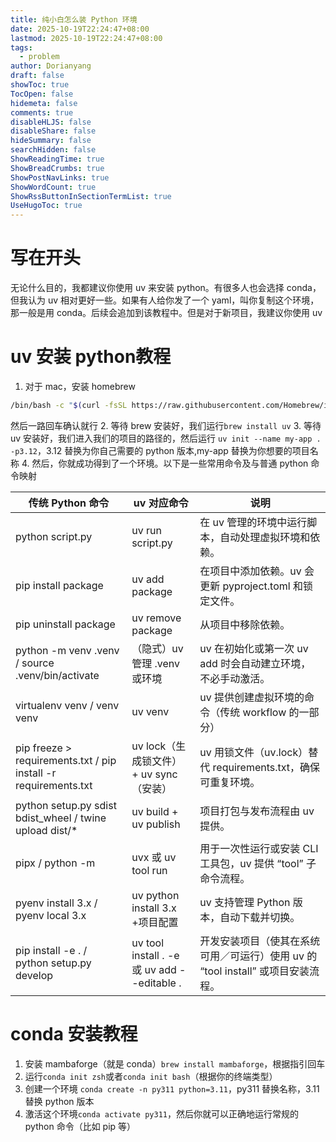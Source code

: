 ```yaml
---
title: 纯小白怎么装 Python 环境
date: 2025-10-19T22:24:47+08:00
lastmod: 2025-10-19T22:24:47+08:00
tags:
  - problem
author: Dorianyang
draft: false
showToc: true
TocOpen: false
hidemeta: false
comments: true
disableHLJS: false
disableShare: false
hideSummary: false
searchHidden: false
ShowReadingTime: true
ShowBreadCrumbs: true
ShowPostNavLinks: true
ShowWordCount: true
ShowRssButtonInSectionTermList: true
UseHugoToc: true
---
```

# 写在开头
无论什么目的，我都建议你使用 uv 来安装 python。有很多人也会选择 conda，但我认为 uv 相对更好一些。如果有人给你发了一个 yaml，叫你复制这个环境，那一般是用 conda。后续会追加到该教程中。但是对于新项目，我建议你使用 uv

# uv 安装 python教程
1. 对于 mac，安装 homebrew
```zsh
/bin/bash -c "$(curl -fsSL https://raw.githubusercontent.com/Homebrew/install/HEAD/install.sh)"
```
然后一路回车确认就行
2. 等待 brew 安装好，我们运行`brew install uv`
3. 等待 uv 安装好，我们进入我们的项目的路径的，然后运行 `uv init --name my-app . -p3.12`，3.12 替换为你自己需要的 python 版本,my-app 替换为你想要的项目名称
4. 然后，你就成功得到了一个环境。以下是一些常用命令及与普通 python 命令映射

|**传统 Python 命令**|**uv 对应命令**|**说明**|
|---|---|---|
|python script.py|uv run script.py|在 uv 管理的环境中运行脚本，自动处理虚拟环境和依赖。|
|pip install package|uv add package|在项目中添加依赖。uv 会更新 pyproject.toml 和锁定文件。|
|pip uninstall package|uv remove package|从项目中移除依赖。|
|python -m venv .venv / source .venv/bin/activate|（隐式）uv 管理 .venv 或环境|uv 在初始化或第一次 uv add 时会自动建立环境，不必手动激活。|
|virtualenv venv / venv venv|uv venv|uv 提供创建虚拟环境的命令（传统 workflow 的一部分）|
|pip freeze > requirements.txt / pip install -r requirements.txt|uv lock（生成锁文件） + uv sync（安装）|uv 用锁文件（uv.lock）替代 requirements.txt，确保可重复环境。|
|python setup.py sdist bdist_wheel / twine upload dist/*|uv build + uv publish|项目打包与发布流程由 uv 提供。|
|pipx <tool> / python -m <tool>|uvx <tool> 或 uv tool run <tool>|用于一次性运行或安装 CLI 工具包，uv 提供 “tool” 子命令流程。|
|pyenv install 3.x / pyenv local 3.x|uv python install 3.x +项目配置|uv 支持管理 Python 版本，自动下载并切换。|
|pip install -e . / python setup.py develop|uv tool install . -e 或 uv add --editable .|开发安装项目（使其在系统可用／可运行）使用 uv 的 “tool install” 或项目安装流程。|

# conda 安装教程
1. 安装 mambaforge（就是 conda）`brew install mambaforge`，根据指引回车
2. 运行`conda init zsh`或者`conda init bash`（根据你的终端类型）
3. 创建一个环境 `conda create -n py311 python=3.11`，py311 替换名称，3.11 替换 python 版本
4. 激活这个环境`conda activate py311`，然后你就可以正确地运行常规的 python 命令（比如 pip 等）